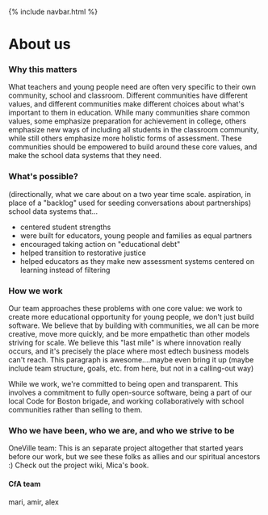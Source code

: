{% include navbar.html %}

# About us
### Why this matters
What teachers and young people need are often very specific to their own community, school and classroom.  Different communities have different values, and different communities make different choices about what's important to them in education.  While many communities share common values, some emphasize preparation for achievement in college, others emphasize new ways of including all students in the classroom community, while still others emphasize more holistic forms of assessment.  These communities should be empowered to build around these core values, and make the school data systems that they need.

### What's possible?
(directionally, what we care about on a two year time scale.  aspiration, in place of a "backlog" used for seeding conversations about partnerships)
school data systems that...
- centered student strengths
- were built for educators, young people and families as equal partners
- encouraged taking action on "educational debt"
- helped transition to restorative justice
- helped educators as they make new assessment systems centered on learning instead of filtering

### How we work
Our team approaches these problems with one core value: we work to create more educational opportunity for young people, we don't just build software.  We believe that by building with communities, we all can be more creative, move more quickly, and be more empathetic than other models striving for scale.  We believe this "last mile" is where innovation really occurs, and it's precisely the place where most edtech business models can't reach.  This paragraph is awesome….maybe even bring it up (maybe include team structure, goals, etc. from here, but not in a calling-out way)

While we work, we're committed to being open and transparent.  This involves a commitment to fully open-source software, being a part of our local Code for Boston brigade, and working collaboratively with school communities rather than selling to them.


### Who we have been, who we are, and who we strive to be
OneVille team: This is an separate project altogether that started years before our work, but we  see these folks as allies and our spiritual ancestors :)  Check out the project wiki, Mica's book.

#### CfA team
mari, amir, alex

